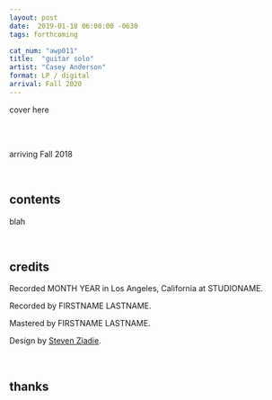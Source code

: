 ```yaml
---
layout: post
date:  2019-01-18 06:00:00 -0630
tags: forthcoming

cat_num: "awp011"
title:  "guitar solo"
artist: "Casey Anderson"
format: LP / digital
arrival: Fall 2020
---
```


cover here

<br/>

<br/>arriving Fall 2018

<br/>

## contents

blah

<br/>

## credits

Recorded MONTH YEAR in Los Angeles, California at STUDIONAME.

Recorded by FIRSTNAME LASTNAME.

Mastered by FIRSTNAME LASTNAME.

Design by [Steven Ziadie](http://s-ziadie.com/).

<br/>

## thanks
